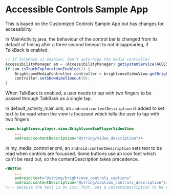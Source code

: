 Accessible Controls Sample App
==============================

This is based on the Customized Controls Sample App but has changes for accessibility.


In MainActivity.java, the behaviour of the control bar is changed from its default of hiding after a three second timeout to not disappearing, if TalkBack is enabled.

```java
// If TalkBack is enabled, don't auto-hide the media controller
AccessibilityManager am = (AccessibilityManager) getSystemService(ACCESSIBILITY_SERVICE);
if (am.isTouchExplorationEnabled()) {
    BrightcoveMediaController controller = brightcoveVideoView.getBrightcoveMediaController();
    controller.setShowHideTimeout(0);
}
```

When TalkBack is enabled, a user needs to tap with two fingers to be passed through TalkBack as a single tap.

In default_activity_main.xml, an `android:contentDescription` is added to set text to be read when the view is focussed which tells the user to tap with two fingers.

```xml
<com.brightcove.player.view.BrightcoveExoPlayerVideoView
    ...
    android:contentDescription="@string/video_description"/>
```

In my_media_controller.xml, an `android:contentDescription` sets text to be read when controls are focussed. Some buttons use an icon font which can't be read out, so the contentDescription takes precedence.

```xml
<Button
    ...
    android:text="@string/brightcove_controls_captions"
    android:contentDescription="@string/caption_controls_description"/>
<!-- Because the text is an icon font, set a contentDescription to be read instead -->
```
